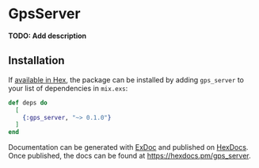 # GpsServer

**TODO: Add description**

## Installation

If [available in Hex](https://hex.pm/docs/publish), the package can be installed
by adding `gps_server` to your list of dependencies in `mix.exs`:

```elixir
def deps do
  [
    {:gps_server, "~> 0.1.0"}
  ]
end
```

Documentation can be generated with [ExDoc](https://github.com/elixir-lang/ex_doc)
and published on [HexDocs](https://hexdocs.pm). Once published, the docs can
be found at <https://hexdocs.pm/gps_server>.

